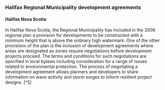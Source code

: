 ### Halifax Regional Municipality development agreements 
#### Halifax Nova Scotia

In Halifax Nova Scotia, the Regional Municipality has included in the 2006 regional plan a provision for developments to be constructed with a minimum height that is above the ordinary high watermark. One of the other provisions of the plan is the inclusion of development agreements where areas are designated as zones require negotiations before development projects proceed. The terms and conditions for such negotiations are specified in local bylaws including consideration for a range of issues related to environmental protection. The process of negotiating a development agreement allows planners and developers to share information on wave activity and storm surges to inform resilient project designs. [^5]
